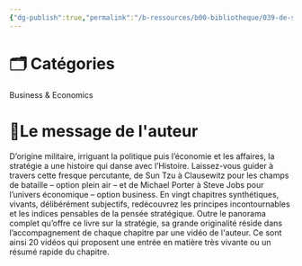 ```yaml
---
{"dg-publish":true,"permalink":"/b-ressources/b00-bibliotheque/039-de-sun-tzu-a-steve-jobs-bruno-jarrosson/","title":"De Sun Tzu à Steve Jobs","tags":["📓Book"],"noteIcon":""}
---
```



# 🗂 Catégories 
Business & Economics

# 📍Le message de l'auteur
D’origine militaire, irriguant la politique puis l’économie et les affaires, la stratégie a une histoire qui danse avec l’Histoire. Laissez-vous guider à travers cette fresque percutante, de Sun Tzu à Clausewitz pour les champs de bataille – option plein air – et de Michael Porter à Steve Jobs pour l’univers économique – option business. En vingt chapitres synthétiques, vivants, délibérément subjectifs, redécouvrez les principes incontournables et les indices pensables de la pensée stratégique. Outre le panorama complet qu’offre ce livre sur la stratégie, sa grande originalité réside dans l’accompagnement de chaque chapitre par une vidéo de l'auteur. Ce sont ainsi 20 vidéos qui proposent une entrée en matière très vivante ou un résumé rapide du chapitre.